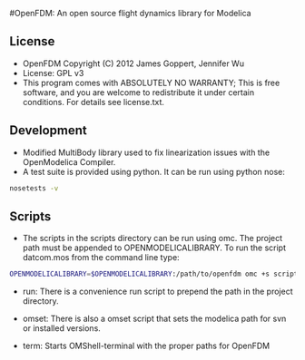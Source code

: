 #OpenFDM: An open source flight dynamics library for Modelica

## License

* OpenFDM  Copyright (C) 2012 James Goppert, Jennifer Wu
* License: GPL v3
* This program comes with ABSOLUTELY NO WARRANTY; This is free software, and you are welcome to redistribute it under certain conditions. For details see license.txt.

## Development

* Modified MultiBody library used to fix linearization issues with the OpenModelica Compiler.
* A test suite is provided using python. It can be run using python nose:

```bash
nosetests -v
```

## Scripts

* The scripts in the scripts directory can be run using omc. The project path must be appended to OPENMODELICALIBRARY. To run the script datcom.mos from the command line type:

```bash
OPENMODELICALIBRARY=$OPENMODELICALIBRARY:/path/to/openfdm omc +s scripts/datcom.mos
```

* run: There is a convenience run script to prepend the path in the project directory.

* omset: There is also a omset script that sets the modelica path for svn or installed versions.

* term: Starts OMShell-terminal with the proper paths for OpenFDM
